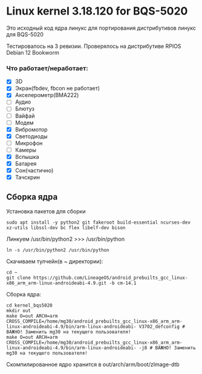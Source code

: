 # Linux kernel 3.18.120 for BQS-5020
Это исходный код ядра линукс для портирования дистрибутивов линукс для BQS-5020

Тестировалось на 3 ревизии. Проверялось на дистрибутиве RPIOS Debian 12 Bookworm

### Что работает/неработает:
 + [x] 3D
 + [x] Экран(fbdev, fbcon не работает)
 + [x] Акселерометр(BMA222)
 + [ ] Аудио
 + [ ] Блютуз
 + [ ] Вайфай
 + [ ] Модем
 + [x] Вибромотор
 + [x] Светодиоды
 + [ ] Микрофон
 + [ ] Камеры
 + [x] Вспышка
 + [x] Батарея
 + [x] Сон(частично)
 + [x] Тачскрин	
## Сборка ядра
Установка пакетов для сборки
```
sudo apt install -y python2 git fakeroot build-essential ncurses-dev xz-utils libssl-dev bc flex libelf-dev bison
```

Линкуем /usr/bin/python2 >>> /usr/bin/python
```
ln -s /usr/bin/python2 /usr/bin/python
```

Скачиваем тулчейн(в ~ директории):
```
cd ~
git clone https://github.com/LineageOS/android_prebuilts_gcc_linux-x86_arm_arm-linux-androideabi-4.9.git -b cm-14.1
```
Сборка ядра:
```
cd kernel_bqs5020
mkdir out
make O=out ARCH=arm CROSS_COMPILE=/home/mg30/android_prebuilts_gcc_linux-x86_arm_arm-linux-androideabi-4.9/bin/arm-linux-androideabi- V3702_defconfig # ВАЖНО! Заменить mg30 на текущего пользователя!
make O=out ARCH=arm CROSS_COMPILE=/home/mg30/android_prebuilts_gcc_linux-x86_arm_arm-linux-androideabi-4.9/bin/arm-linux-androideabi- -j8 # ВАЖНО! Заменить mg30 на текущего пользователя!
```

Скомпилированное ядро хранится в out/arch/arm/boot/zImage-dtb
